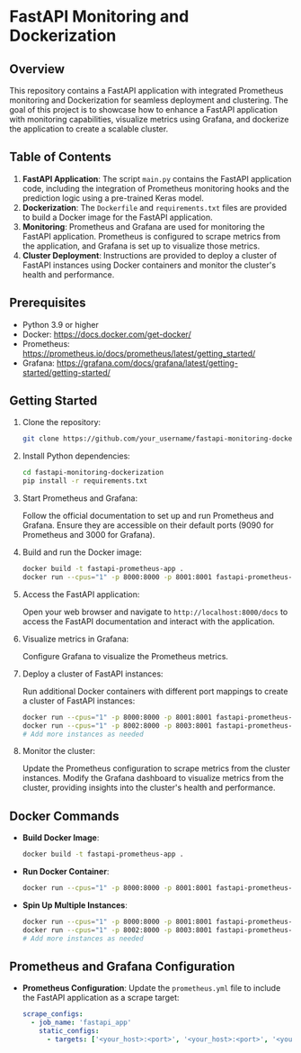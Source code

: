 # FastAPI Monitoring and Dockerization

## Overview

This repository contains a FastAPI application with integrated Prometheus monitoring and Dockerization for seamless deployment and clustering. The goal of this project is to showcase how to enhance a FastAPI application with monitoring capabilities, visualize metrics using Grafana, and dockerize the application to create a scalable cluster.

## Table of Contents

1. **FastAPI Application**: The script `main.py` contains the FastAPI application code, including the integration of Prometheus monitoring hooks and the prediction logic using a pre-trained Keras model.
2. **Dockerization**: The `Dockerfile` and `requirements.txt` files are provided to build a Docker image for the FastAPI application.
3. **Monitoring**: Prometheus and Grafana are used for monitoring the FastAPI application. Prometheus is configured to scrape metrics from the application, and Grafana is set up to visualize those metrics.
4. **Cluster Deployment**: Instructions are provided to deploy a cluster of FastAPI instances using Docker containers and monitor the cluster's health and performance.

## Prerequisites

- Python 3.9 or higher
- Docker: https://docs.docker.com/get-docker/
- Prometheus: https://prometheus.io/docs/prometheus/latest/getting_started/
- Grafana: https://grafana.com/docs/grafana/latest/getting-started/getting-started/

## Getting Started

1. Clone the repository:

   ```bash
   git clone https://github.com/your_username/fastapi-monitoring-dockerization.git
   ```

2. Install Python dependencies:

   ```bash
   cd fastapi-monitoring-dockerization
   pip install -r requirements.txt
   ```

3. Start Prometheus and Grafana:

   Follow the official documentation to set up and run Prometheus and Grafana. Ensure they are accessible on their default ports (9090 for Prometheus and 3000 for Grafana).

4. Build and run the Docker image:

   ```bash
   docker build -t fastapi-prometheus-app .
   docker run --cpus="1" -p 8000:8000 -p 8001:8001 fastapi-prometheus-app
   ```

5. Access the FastAPI application:

   Open your web browser and navigate to `http://localhost:8000/docs` to access the FastAPI documentation and interact with the application.

6. Visualize metrics in Grafana:

   Configure Grafana to visualize the Prometheus metrics.

7. Deploy a cluster of FastAPI instances:

   Run additional Docker containers with different port mappings to create a cluster of FastAPI instances:

   ```bash
   docker run --cpus="1" -p 8000:8000 -p 8001:8001 fastapi-prometheus-app
   docker run --cpus="1" -p 8002:8000 -p 8003:8001 fastapi-prometheus-app
   # Add more instances as needed
   ```

8. Monitor the cluster:

   Update the Prometheus configuration to scrape metrics from the cluster instances. Modify the Grafana dashboard to visualize metrics from the cluster, providing insights into the cluster's health and performance.

## Docker Commands

- **Build Docker Image**:

  ```bash
  docker build -t fastapi-prometheus-app .
  ```

- **Run Docker Container**:

  ```bash
  docker run --cpus="1" -p 8000:8000 -p 8001:8001 fastapi-prometheus-app
  ```

- **Spin Up Multiple Instances**:

  ```bash
  docker run --cpus="1" -p 8000:8000 -p 8001:8001 fastapi-prometheus-app
  docker run --cpus="1" -p 8002:8000 -p 8003:8001 fastapi-prometheus-app
  # Add more instances as needed
  ```

## Prometheus and Grafana Configuration

- **Prometheus Configuration**: Update the `prometheus.yml` file to include the FastAPI application as a scrape target:

  ```yaml
  scrape_configs:
    - job_name: 'fastapi_app'
      static_configs:
        - targets: ['<your_host>:<port>', '<your_host>:<port>', '<your_host>:<port>']
  ```
